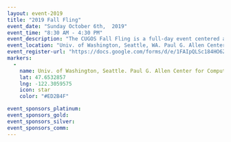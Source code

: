 ```yaml
---
layout: event-2019
title: "2019 Fall Fling"
event_date: "Sunday October 6th,  2019"
event_time: "8:30 AM - 4:30 PM"
event_description: "The CUGOS Fall Fling is a full-day event centered around open source geography. This is a great way to learn about new mapping software, hear how companies are integrating location into their products, and get some hands-on experience with important tools like Leaflet, Turf.js, QGIS, and PostGIS. We welcome all students, professionals, map lovers, coders, and anyone with a passion for learning about spatial information. The Fall Fling is designed for anyone with an interest in maps and open source software."
event_location: "Univ. of Washington, Seattle, WA. Paul G. Allen Center for Computer Science (CSE)"
event_register-url: "https://docs.google.com/forms/d/e/1FAIpQLSc184HO6ZtIgZ28hPFS4oN0l8JP1BbCEAUVljTARj92ukJ6dA/viewform"
markers:
  -
    name: Univ. of Washington, Seattle. Paul G. Allen Center for Computer Science (CSE)
    lat: 47.6532857
    lng: -122.3059575
    icon: star
    color: "#ED2B4F"

event_sponsors_platinum:
event_sponsors_gold:
event_sponsors_silver:
event_sponsors_comm:
---
```

